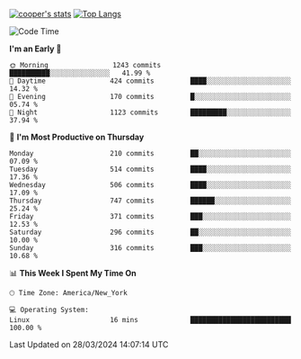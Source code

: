 [![cooper's stats](https://github-readme-stats-dwoluvhms-coopjz.vercel.app/api?username=coopjz&count_private=true)](https://github.com/coopjz/github-readme-stats)
[![Top Langs](https://github-readme-stats-dwoluvhms-coopjz.vercel.app/api/top-langs/?username=coopjz&count_private=true&langs_count=8&layout=compact)](https://github.com/coopjz/github-readme-stats)
<!--START_SECTION:waka-->
![Code Time](http://img.shields.io/badge/Code%20Time-2%20hrs%204%20mins-blue)

**I'm an Early 🐤** 

```text
🌞 Morning                1243 commits        ██████████░░░░░░░░░░░░░░░   41.99 % 
🌆 Daytime                424 commits         ████░░░░░░░░░░░░░░░░░░░░░   14.32 % 
🌃 Evening                170 commits         █░░░░░░░░░░░░░░░░░░░░░░░░   05.74 % 
🌙 Night                  1123 commits        █████████░░░░░░░░░░░░░░░░   37.94 % 
```
📅 **I'm Most Productive on Thursday** 

```text
Monday                   210 commits         ██░░░░░░░░░░░░░░░░░░░░░░░   07.09 % 
Tuesday                  514 commits         ████░░░░░░░░░░░░░░░░░░░░░   17.36 % 
Wednesday                506 commits         ████░░░░░░░░░░░░░░░░░░░░░   17.09 % 
Thursday                 747 commits         ██████░░░░░░░░░░░░░░░░░░░   25.24 % 
Friday                   371 commits         ███░░░░░░░░░░░░░░░░░░░░░░   12.53 % 
Saturday                 296 commits         ██░░░░░░░░░░░░░░░░░░░░░░░   10.00 % 
Sunday                   316 commits         ███░░░░░░░░░░░░░░░░░░░░░░   10.68 % 
```


📊 **This Week I Spent My Time On** 

```text
🕑︎ Time Zone: America/New_York

💻 Operating System: 
Linux                    16 mins             █████████████████████████   100.00 % 
```


 Last Updated on 28/03/2024 14:07:14 UTC
<!--END_SECTION:waka-->
